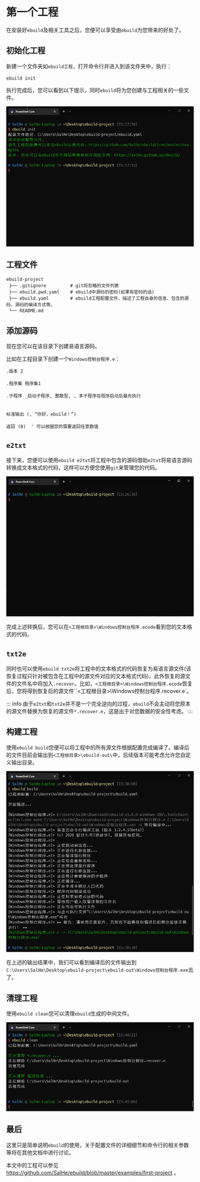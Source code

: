 # 第一个工程

在安装好`ebuild`及相关工具之后，您便可以享受由`ebuild`为您带来的好处了。

## 初始化工程

新建一个文件夹如`ebuild工程`，打开命令行并进入到该文件夹中，执行：

```shell
ebuild init
```

执行完成后，您可以看到以下提示，同时`ebuild`将为您创建与工程相关的一些文件。

![ebuild_init](imgs/ebuild_init.png)

## 工程文件

```
ebuild-project
 ├── .gitignore         # git将忽略的文件列表
 ├── ebuild.pwd.yaml    # ebuild中源码的密码(如果有密码的话)
 ├── ebuild.yaml        # ebuild工程配置文件，描述了工程自身的信息、包含的源码、源码的编译方式等。
 └── README.md
```

## 添加源码

现在您可以在该目录下创建易语言源码。

比如在工程目录下创建一个`Windows控制台程序.e`：

```
.版本 2

.程序集 程序集1

.子程序 _启动子程序, 整数型, , 本子程序在程序启动后最先执行


标准输出 (, “你好，ebuild！”)

返回 (0)  ' 可以根据您的需要返回任意数值
```

## `e2txt`

接下来，您便可以使用`ebuild e2txt`将工程中包含的源码借助`e2txt`将易语言源码转换成文本格式的代码，这样可以方便您使用`git`来管理您的代码。

![e2txt](./imgs/fp/e2txt.gif)

完成上述转换后，您可以在`<工程根目录>\Windows控制台程序.ecode`看到您的文本格式的代码。

## `txt2e`

同时也可以使用`ebuild txt2e`将工程中的文本格式的代码恢复为易语言源文件(该恢复过程只针对被包含在工程中的源文件对应的文本格式代码)，此外恢复的源文件的文件名中将加入`.recover`。比如，`<工程根目录>\Windows控制台程序.ecode`恢复后，您将得到恢复后的源文件``<工程根目录>\Windows控制台程序.recover.e`。

::: info
由于`e2txt`和`txt2e`并不是一个完全逆向的过程，`ebuild`不会主动将您原本的源文件替换为恢复的源文件`*.recover.e`，这是出于对您数据的安全性考虑。
:::

## 构建工程

使用`ebuild build`您便可以将工程中的所有源文件根据配置完成编译了。编译后的文件目前会输出到`<工程根目录>\ebuild-out\`中，后续版本可能考虑允许您自定义输出目录。

![build](./imgs/fp/build.png)

在上述的输出结果中，我们可以看到编译后的文件输出到`C:\Users\SalHe\Desktop\ebuild-project\ebuild-out\Windows控制台程序.exe`去了。

## 清理工程

使用`ebuild clean`您可以清理`ebuild`生成的中间文件。

![clean](./imgs/fp/clean.png)

## 最后

这里只是简单说明`ebuild`的使用，关于配置文件的详细细节和命令行的相关参数等将在其他文档中进行讨论。

本文中的工程可以参见 https://github.com/SalHe/ebuild/blob/master/examples/first-project 。
